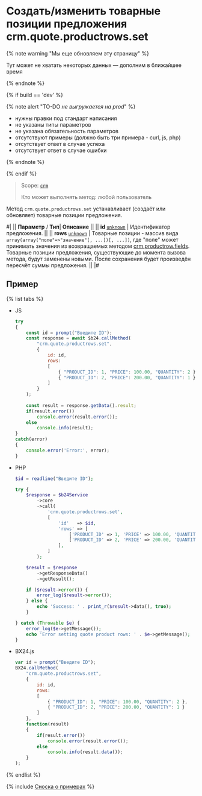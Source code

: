 # Создать/изменить товарные позиции предложения crm.quote.productrows.set

{% note warning "Мы еще обновляем эту страницу" %}

Тут может не хватать некоторых данных — дополним в ближайшее время

{% endnote %}

{% if build == 'dev' %}

{% note alert "TO-DO _не выгружается на prod_" %}

- нужны правки под стандарт написания
- не указаны типы параметров
- не указана обязательность параметров
- отсутствуют примеры (должно быть три примера - curl, js, php)
- отсутствует ответ в случае успеха
- отсутствует ответ в случае ошибки

{% endnote %}

{% endif %}

> Scope: [`crm`](../../scopes/permissions.md)
>
> Кто может выполнять метод: любой пользователь

Метод `crm.quote.productrows.set` устанавливает (создаёт или обновляет) товарные позиции предложения.

#|
||  **Параметр** / **Тип**| **Описание** ||
|| **id**
[`unknown`](../../data-types.md) | Идентификатор предложения. ||
|| **rows**
[`unknown`](../../data-types.md) | Товарные позиции - массив вида `array(array("поле"=>"значение"[, ...])[, ...])`, где "поле" может принимать значения из возвращаемых методом [crm.productrow.fields](../../crm/outdated/productrow-old/crm-productrow-fields.md). Товарные позиции предложения, существующие до момента вызова метода, будут заменены новыми. После сохранения будет произведён пересчёт суммы предложения. ||
|#

## Пример

{% list tabs %}

- JS


    ```js
    try
    {
    	const id = prompt("Введите ID");
    	const response = await $b24.callMethod(
    		"crm.quote.productrows.set",
    		{
    			id: id,
    			rows:
    			[
    				{ "PRODUCT_ID": 1, "PRICE": 100.00, "QUANTITY": 2 },
    				{ "PRODUCT_ID": 2, "PRICE": 200.00, "QUANTITY": 1 }
    			]
    		}
    	);
    	
    	const result = response.getData().result;
    	if(result.error())
    		console.error(result.error());
    	else
    		console.info(result);
    }
    catch(error)
    {
    	console.error('Error:', error);
    }
    ```

- PHP


    ```php
    $id = readline("Введите ID");
    
    try {
        $response = $b24Service
            ->core
            ->call(
                'crm.quote.productrows.set',
                [
                    'id'   => $id,
                    'rows' => [
                        ['PRODUCT_ID' => 1, 'PRICE' => 100.00, 'QUANTITY' => 2],
                        ['PRODUCT_ID' => 2, 'PRICE' => 200.00, 'QUANTITY' => 1],
                    ],
                ]
            );
    
        $result = $response
            ->getResponseData()
            ->getResult();
    
        if ($result->error()) {
            error_log($result->error());
        } else {
            echo 'Success: ' . print_r($result->data(), true);
        }
    
    } catch (Throwable $e) {
        error_log($e->getMessage());
        echo 'Error setting quote product rows: ' . $e->getMessage();
    }
    ```

- BX24.js

    ```js
    var id = prompt("Введите ID");
    BX24.callMethod(
        "crm.quote.productrows.set",
        {
            id: id,
            rows:
            [
                { "PRODUCT_ID": 1, "PRICE": 100.00, "QUANTITY": 2 },
                { "PRODUCT_ID": 2, "PRICE": 200.00, "QUANTITY": 1 }
            ]
        },
        function(result)
        {
            if(result.error())
                console.error(result.error());
            else
                console.info(result.data());
        }
    );
    ```

{% endlist %}

{% include [Сноска о примерах](../../../_includes/examples.md) %}